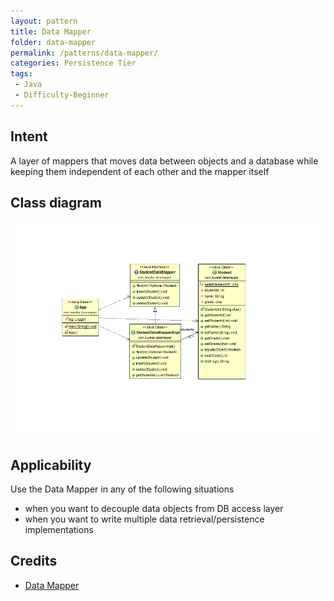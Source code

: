 ```yaml
---
layout: pattern
title: Data Mapper
folder: data-mapper
permalink: /patterns/data-mapper/
categories: Persistence Tier
tags:
 - Java
 - Difficulty-Beginner
---
```


## Intent
A layer of mappers that moves data between objects and a database while keeping them independent of each other and the mapper itself

## Class diagram
![alt text](./etc/data-mapper.png "Data Mapper")

## Applicability
Use the Data Mapper in any of the following situations

* when you want to decouple data objects from DB access layer 
* when you want to write multiple data retrieval/persistence implementations

## Credits

* [Data Mapper](http://richard.jp.leguen.ca/tutoring/soen343-f2010/tutorials/implementing-data-mapper/)
